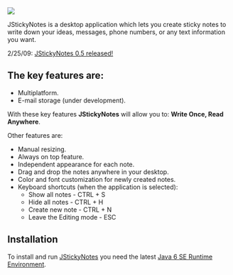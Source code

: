 <img src='http://jstickynotes.googlecode.com/hg/src/jrico/jstickynotes/resource/icons/icon48.png' />

JStickyNotes is a desktop application which lets you create sticky notes to write down your ideas, messages, phone numbers, or any text information you want.

2/25/09: <a href='http://jstickynotes.googlecode.com/files/JStickyNotes-0.5-install.jar'>JStickyNotes 0.5 released!</a>

## The key features are: ##
  * Multiplatform.
  * E-mail storage (under development).

With these key features **JStickyNotes** will allow you to: **Write Once, Read Anywhere**.

Other features are:
  * Manual resizing.
  * Always on top feature.
  * Independent appearance for each note.
  * Drag and drop the notes anywhere in your desktop.
  * Color and font customization for newly created notes.
  * Keyboard shortcuts (when the application is selected):
    * Show all notes - CTRL + S
    * Hide all notes - CTRL + H
    * Create new note - CTRL + N
    * Leave the Editing mode - ESC

## Installation ##
To install and run <a href='http://code.google.com/p/jstickynotes/downloads/list'>JStickyNotes</a> you need the latest <a href='http://java.sun.com/javase/downloads/index.jsp'>Java 6 SE Runtime Environment</a>.